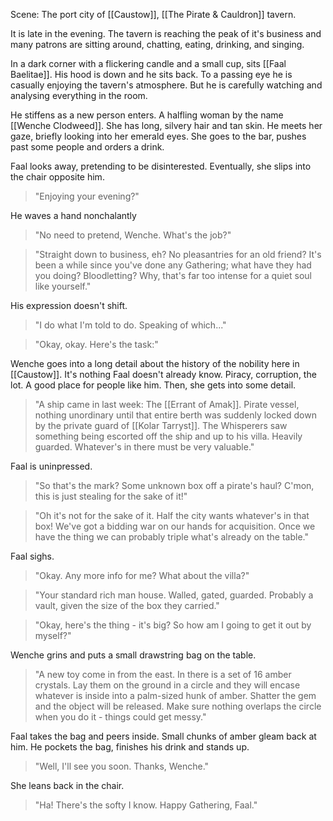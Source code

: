 Scene: The port city of [[Caustow]], [[The Pirate & Cauldron]] tavern.

It is late in the evening. The tavern is reaching the peak of it's business and many patrons are sitting around, chatting, eating, drinking, and singing.

In a dark corner with a flickering candle and a small cup, sits [[Faal Baelitae]]. His hood is down and he sits back. To a passing eye he is casually enjoying the tavern's atmosphere. But he is carefully watching and analysing everything in the room.

He stiffens as a new person enters. A halfling woman by the name [[Wenche Clodweed]]. She has long, silvery hair and tan skin. 
He meets her gaze, briefly looking into her emerald eyes. She goes to the bar, pushes past some people and orders a drink.

Faal looks away, pretending to be disinterested. Eventually, she slips into the chair opposite him.

>"Enjoying your evening?"

He waves a hand nonchalantly
>"No need to pretend, Wenche. What's the job?"

>"Straight down to business, eh? No pleasantries for an old friend? It's been a while since you've done any Gathering; what have they had you doing? Bloodletting? Why, that's far too intense for a quiet soul like yourself."

His expression doesn't shift.
>"I do what I'm told to do. Speaking of which..."

>"Okay, okay. Here's the task:"

Wenche goes into a long detail about the history of the nobility here in [[Caustow]]. It's nothing Faal doesn't already know. Piracy, corruption, the lot. A good place for people like him. Then, she gets into some detail.

>"A ship came in last week: The [[Errant of Amak]]. Pirate vessel, nothing unordinary until that entire berth was suddenly locked down by the private guard of [[Kolar Tarryst]]. The Whisperers saw something being escorted off the ship and up to his villa. Heavily guarded. Whatever's in there must be very valuable."

Faal is uninpressed.
>"So that's the mark? Some unknown box off a pirate's haul? C'mon, this is just stealing for the sake of it!"

>"Oh it's not for the sake of it. Half the city wants whatever's in that box! We've got a bidding war on our hands for acquisition. Once we have the thing we can probably triple what's already on the table."

Faal sighs.
>"Okay. Any more info for me? What about the villa?"

>"Your standard rich man house. Walled, gated, guarded. Probably a vault, given the size of the box they carried."

>"Okay, here's the thing - it's big? So how am I going to get it out by myself?"

Wenche grins and puts a small drawstring bag on the table.
>"A new toy come in from the east. In there is a set of 16 amber crystals. Lay them on the ground in a circle and they will encase whatever is inside into a palm-sized hunk of amber. Shatter the gem and the object will be released. Make sure nothing overlaps the circle when you do it - things could get messy."

Faal takes the bag and peers inside. Small chunks of amber gleam back at him. He pockets the bag, finishes his drink and stands up.

>"Well, I'll see you soon. Thanks, Wenche."

She leans back in the chair.
>"Ha! There's the softy I know. Happy Gathering, Faal."
